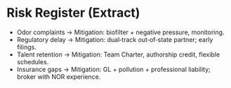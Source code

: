 # Risk Register (Extract)

- Odor complaints → Mitigation: biofilter + negative pressure, monitoring.
- Regulatory delay → Mitigation: dual‑track out‑of‑state partner; early filings.
- Talent retention → Mitigation: Team Charter, authorship credit, flexible schedules.
- Insurance gaps → Mitigation: GL + pollution + professional liability; broker with NOR experience.
